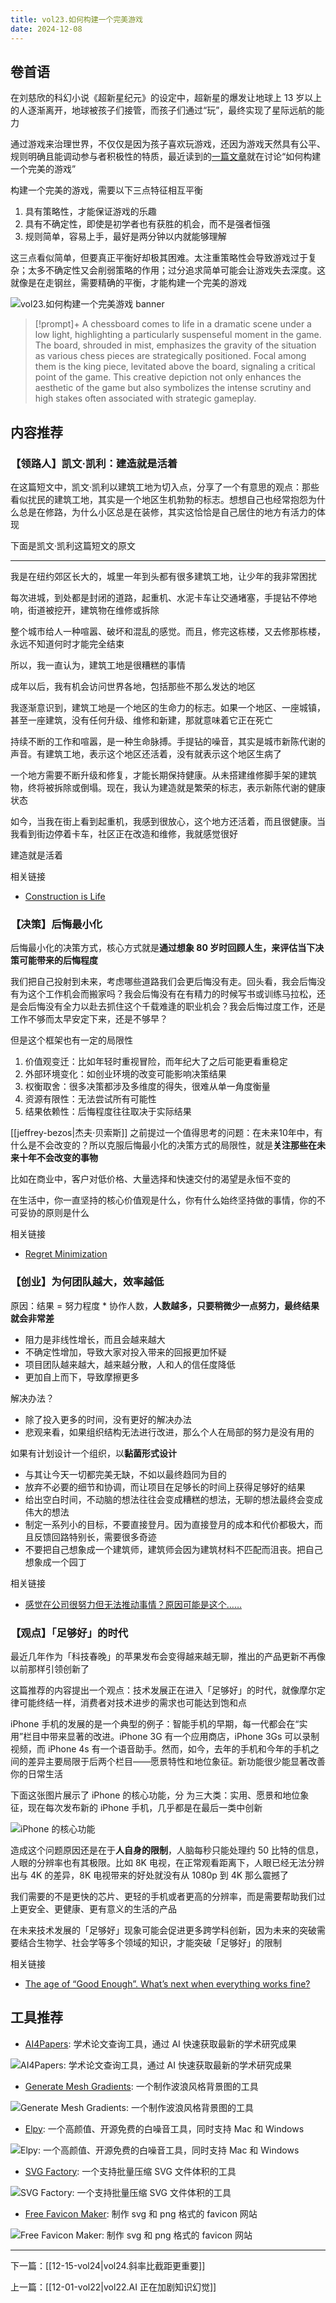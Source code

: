 ```yaml
---
title: vol23.如何构建一个完美游戏
date: 2024-12-08
---
```


## 卷首语

在刘慈欣的科幻小说《超新星纪元》的设定中，超新星的爆发让地球上 13 岁以上的人逐渐离开，地球被孩子们接管，而孩子们通过“玩”，最终实现了星际远航的能力

通过游戏来治理世界，不仅仅是因为孩子喜欢玩游戏，还因为游戏天然具有公平、规则明确且能调动参与者积极性的特质，最近读到的[一篇文章](https://www.theguardian.com/books/2023/oct/09/the-big-idea-is-there-such-a-thing-as-the-perfect-game)就在讨论“如何构建一个完美的游戏”

构建一个完美的游戏，需要以下三点特征相互平衡

1. 具有策略性，才能保证游戏的乐趣
2. 具有不确定性，即使是初学者也有获胜的机会，而不是强者恒强
3. 规则简单，容易上手，最好是两分钟以内就能够理解

这三点看似简单，但要真正平衡好却极其困难。太注重策略性会导致游戏过于复杂；太多不确定性又会削弱策略的作用；过分追求简单可能会让游戏失去深度。这就像是在走钢丝，需要精确的平衡，才能构建一个完美的游戏

![vol23.如何构建一个完美游戏 banner](https://image.hackthinking.com/vol23/banner.jpg)

> [!prompt]+
> A chessboard comes to life in a dramatic scene under a low light, highlighting a particularly suspenseful moment in the game. The board, shrouded in mist, emphasizes the gravity of the situation as various chess pieces are strategically positioned. Focal among them is the king piece, levitated above the board, signaling a critical point of the game. This creative depiction not only enhances the aesthetic of the game but also symbolizes the intense scrutiny and high stakes often associated with strategic gameplay.

## 内容推荐

### 【领路人】凯文·凯利：建造就是活着

在这篇短文中，凯文·凯利以建筑工地为切入点，分享了一个有意思的观点：那些看似扰民的建筑工地，其实是一个地区生机勃勃的标志。想想自己也经常抱怨为什么总是在修路，为什么小区总是在装修，其实这恰恰是自己居住的地方有活力的体现

下面是凯文·凯利这篇短文的原文

---

我是在纽约郊区长大的，城里一年到头都有很多建筑工地，让少年的我非常困扰

每次进城，到处都是封闭的道路，起重机、水泥卡车让交通堵塞，手提钻不停地响，街道被挖开，建筑物在维修或拆除

整个城市给人一种喧嚣、破坏和混乱的感觉。而且，修完这栋楼，又去修那栋楼，永远不知道何时才能完全结束

所以，我一直认为，建筑工地是很糟糕的事情

成年以后，我有机会访问世界各地，包括那些不那么发达的地区

我逐渐意识到，建筑工地是一个地区的生命力的标志。如果一个地区、一座城镇，甚至一座建筑，没有任何升级、维修和新建，那就意味着它正在死亡

持续不断的工作和喧嚣，是一种生命脉搏。手提钻的噪音，其实是城市新陈代谢的声音。有建筑工地，表示这个地区还活着，没有就表示这个地区生病了

一个地方需要不断升级和修复，才能长期保持健康。从未搭建维修脚手架的建筑物，终将被拆除或倒塌。现在，我认为建造就是繁荣的标志，表示新陈代谢的健康状态

如今，当我在街上看到起重机，我感到很放心，这个地方还活着，而且很健康。当我看到街边停着卡车，社区正在改造和维修，我就感觉很好

建造就是活着

相关链接

- [Construction is Life](https://kk.org/thetechnium/construction-is-life/)

### 【决策】后悔最小化

后悔最小化的决策方式，核心方式就是**通过想象 80 岁时回顾人生，来评估当下决策可能带来的后悔程度**

我们把自己投射到未来，考虑哪些道路我们会更后悔没有走。回头看，我会后悔没有为这个工作机会而搬家吗？我会后悔没有在有精力的时候写书或训练马拉松，还是会后悔没有全力以赴去抓住这个千载难逢的职业机会？我会后悔过度工作，还是工作不够而太早安定下来，还是不够早？

但是这个框架也有一定的局限性

1. 价值观变迁：比如年轻时重视冒险，而年纪大了之后可能更看重稳定
2. 外部环境变化：如创业环境的改变可能影响决策结果
3. 权衡取舍：很多决策都涉及多维度的得失，很难从单一角度衡量
4. 资源有限性：无法尝试所有可能性
5. 结果依赖性：后悔程度往往取决于实际结果

[[jeffrey-bezos|杰夫·贝索斯]] 之前提过一个值得思考的问题：在未来10年中，有什么是不会改变的？所以克服后悔最小化的决策方式的局限性，就是**关注那些在未来十年不会改变的事物**

比如在商业中，客户对低价格、大量选择和快速交付的渴望是永恒不变的

在生活中，你一直坚持的核心价值观是什么，你有什么始终坚持做的事情，你的不可妥协的原则是什么

相关链接

- [Regret Minimization](https://www.samvitjain.com/blog/regret/)

### 【创业】为何团队越大，效率越低

原因：结果 = 努力程度 * 协作人数，**人数越多，只要稍微少一点努力，最终结果就会非常差**

- 阻力是非线性增长，而且会越来越大
- 不确定性增加，导致大家对投入带来的回报更加怀疑
- 项目团队越来越大，越来越分散，人和人的信任度降低
- 更加自上而下，导致摩擦更多

解决办法？

- 除了投入更多的时间，没有更好的解决办法
- 悲观来看，如果组织结构无法进行改进，那么个人在局部的努力是没有用的

如果有计划设计一个组织，以**黏菌形式设计**

- 与其让今天一切都完美无缺，不如以最终趋同为目的
- 放弃不必要的细节和协调，而让项目在足够长的时间上获得足够好的结果
- 给出空白时间，不动脑的想法往往会变成糟糕的想法，无聊的想法最终会变成伟大的想法
- 制定一系列小的目标，不要直接登月。因为直接登月的成本和代价都极大，而且反馈回路特别长，需要很多奇迹
- 不要把自己想象成一个建筑师，建筑师会因为建筑材料不匹配而沮丧。把自己想象成一个园丁

相关链接

- [感觉在公司很努力但无法推动事情？原因可能是这个……](https://mp.weixin.qq.com/s/LdmyY66FTisN-7y56n3jWA)

### 【观点】「足够好」的时代

最近几年作为「科技春晚」的苹果发布会变得越来越无聊，推出的产品更新不再像以前那样引领创新了

这篇推荐的内容提出一个观点：技术发展正在进入「足够好」的时代，就像摩尔定律可能终结一样，消费者对技术进步的需求也可能达到饱和点

iPhone 手机的发展的是一个典型的例子：智能手机的早期，每一代都会在“实用”栏目中带来显著的改进。iPhone 3G 有一个应用商店，iPhone 3Gs 可以录制视频，而 iPhone 4s 有一个语音助手。然而，如今，去年的手机和今年的手机之间的差异主要局限于后两个栏目——愿景特性和地位象征。新功能很少能显著改善你的日常生活

下面这张图片展示了 iPhone 的核心功能，分 为三大类：实用、愿景和地位象征，现在每次发布新的 iPhone 手机，几乎都是在最后一类中创新

![iPhone 的核心功能](https://image.hackthinking.com/vol23/core-iphone-features.png)

造成这个问题原因还是在于**人自身的限制**，人脑每秒只能处理约 50 比特的信息，人眼的分辨率也有其极限。比如 8K 电视，在正常观看距离下，人眼已经无法分辨出与 4K 的差异，8K 电视带来的好处就没有从 1080p 到 4K 那么震撼了

我们需要的不是更快的芯片、更轻的手机或者更高的分辨率，而是需要帮助我们过上更安全、更健康、更有意义的生活的产品

在未来技术发展的「足够好」现象可能会促进更多跨学科创新，因为未来的突破需要结合生物学、社会学等多个领域的知识，才能突破「足够好」的限制

相关链接

- [The age of “Good Enough”. What’s next when everything works fine?](https://medium.com/source-and-buggy/the-age-of-good-enough-2b7319450ce5)

## 工具推荐

- [AI4Papers](https://ai4papers.com/): 学术论文查询工具，通过 AI 快速获取最新的学术研究成果

![AI4Papers: 学术论文查询工具，通过 AI 快速获取最新的学术研究成果](https://image.hackthinking.com/vol23/ai-4-papers.png)

- [Generate Mesh Gradients](https://meshgradient.in/): 一个制作波浪风格背景图的工具

![Generate Mesh Gradients: 一个制作波浪风格背景图的工具](https://image.hackthinking.com/vol23/generate-mesh-gradients.png)

- [Elpy](https://www.vanejung.com/elpy): 一个高颜值、开源免费的白噪音工具，同时支持 Mac 和 Windows

![Elpy: 一个高颜值、开源免费的白噪音工具，同时支持 Mac 和 Windows](https://image.hackthinking.com/vol23/eply.png)

- [SVG Factory](https://svg.uiboy.com/): 一个支持批量压缩 SVG 文件体积的工具

![SVG Factory: 一个支持批量压缩 SVG 文件体积的工具](https://image.hackthinking.com/vol23/svg-factory.png)

- [Free Favicon Maker](https://formito.com/tools/favicon): 制作 svg 和 png 格式的 favicon 网站

![Free Favicon Maker: 制作 svg 和 png 格式的 favicon 网站](https://image.hackthinking.com/vol23/free-favicon-maker.png)

---

下一篇：[[12-15-vol24|vol24.斜率比截距更重要]]

上一篇：[[12-01-vol22|vol22.AI 正在加剧知识幻觉]]
